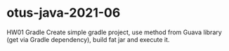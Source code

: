 # otus-java-2021-06

HW01 Gradle
Create simple gradle project, use method from Guava library (get via Gradle dependency), build fat jar and execute it.
